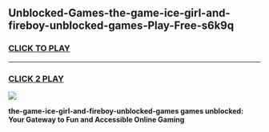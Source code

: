 
## Unblocked-Games-the-game-ice-girl-and-fireboy-unblocked-games-Play-Free-s6k9q
<h3>
<a href="https://premium76.site?title=the-game-ice-girl-and-fireboy-unblocked-games&ref=18A">CLICK TO PLAY</a></h3>
<hr>

<h3>
<a href="https://premium76.site?title=the-game-ice-girl-and-fireboy-unblocked-games&ref=18A">CLICK 2 PLAY</a>
  
</h3>

<a href="https://premium76.site?title=the-game-ice-girl-and-fireboy-unblocked-games&ref=18A"><img src="https://clearcache.store/games.png"></a>


**the-game-ice-girl-and-fireboy-unblocked-games games unblocked: Your Gateway to Fun and Accessible Online Gaming**

